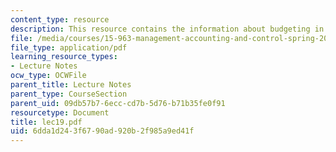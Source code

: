 ```yaml
---
content_type: resource
description: This resource contains the information about budgeting in this course.
file: /media/courses/15-963-management-accounting-and-control-spring-2007/6dda1d243f6790ad920b2f985a9ed41f_lec19.pdf
file_type: application/pdf
learning_resource_types:
- Lecture Notes
ocw_type: OCWFile
parent_title: Lecture Notes
parent_type: CourseSection
parent_uid: 09db57b7-6ecc-cd7b-5d76-b71b35fe0f91
resourcetype: Document
title: lec19.pdf
uid: 6dda1d24-3f67-90ad-920b-2f985a9ed41f
---
```

